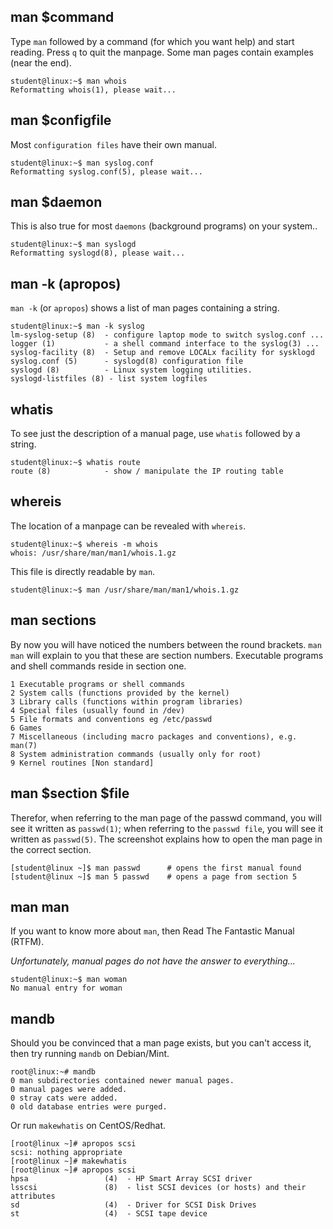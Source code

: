 ## man \$command

Type `man` followed by a command (for which you want help)
and start reading. Press `q` to quit the manpage. Some man pages contain
examples (near the end).

    student@linux:~$ man whois
    Reformatting whois(1), please wait...

## man \$configfile

Most `configuration files` have their own manual.

    student@linux:~$ man syslog.conf
    Reformatting syslog.conf(5), please wait...

## man \$daemon

This is also true for most `daemons` (background programs)
on your system..

    student@linux:~$ man syslogd
    Reformatting syslogd(8), please wait...

## man -k (apropos)

`man -k` (or `apropos`) shows a list of man
pages containing a string.

    student@linux:~$ man -k syslog
    lm-syslog-setup (8)  - configure laptop mode to switch syslog.conf ...
    logger (1)           - a shell command interface to the syslog(3) ...
    syslog-facility (8)  - Setup and remove LOCALx facility for sysklogd
    syslog.conf (5)      - syslogd(8) configuration file
    syslogd (8)          - Linux system logging utilities.
    syslogd-listfiles (8) - list system logfiles

## whatis

To see just the description of a manual page, use `whatis`
followed by a string.

    student@linux:~$ whatis route
    route (8)            - show / manipulate the IP routing table

## whereis

The location of a manpage can be revealed with `whereis`.

    student@linux:~$ whereis -m whois
    whois: /usr/share/man/man1/whois.1.gz

This file is directly readable by `man`.

    student@linux:~$ man /usr/share/man/man1/whois.1.gz

## man sections

By now you will have noticed the numbers between the round brackets.
`man man` will explain to you that these are section
numbers. Executable programs and shell commands reside in section one.

    1 Executable programs or shell commands
    2 System calls (functions provided by the kernel)
    3 Library calls (functions within program libraries)
    4 Special files (usually found in /dev)
    5 File formats and conventions eg /etc/passwd
    6 Games
    7 Miscellaneous (including macro packages and conventions), e.g. man(7)
    8 System administration commands (usually only for root)
    9 Kernel routines [Non standard]

## man \$section \$file

Therefor, when referring to the man page of the passwd command, you will
see it written as `passwd(1)`; when referring to the
`passwd file`, you will see it written as `passwd(5)`. The
screenshot explains how to open the man page in the correct section.

    [student@linux ~]$ man passwd      # opens the first manual found
    [student@linux ~]$ man 5 passwd    # opens a page from section 5

## man man

If you want to know more about `man`, then Read The Fantastic Manual
(RTFM).

*Unfortunately, manual pages do not have the answer to everything...*

    student@linux:~$ man woman
    No manual entry for woman

## mandb

Should you be convinced that a man page exists, but you can't access
it, then try running `mandb` on Debian/Mint.

    root@linux:~# mandb
    0 man subdirectories contained newer manual pages.
    0 manual pages were added.
    0 stray cats were added.
    0 old database entries were purged.

Or run `makewhatis` on CentOS/Redhat.

    [root@linux ~]# apropos scsi
    scsi: nothing appropriate
    [root@linux ~]# makewhatis 
    [root@linux ~]# apropos scsi
    hpsa                 (4)  - HP Smart Array SCSI driver
    lsscsi               (8)  - list SCSI devices (or hosts) and their attributes
    sd                   (4)  - Driver for SCSI Disk Drives
    st                   (4)  - SCSI tape device

